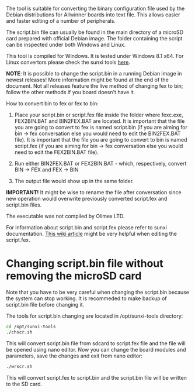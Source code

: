 The tool is suitable for converting the binary configuration file used by the Debian distributions for Allwinner boards into text file.
This allows easier and faster editing of a number of peripherals.

The script.bin file can usually be found in the main directory of a microSD card prepared with official Debian image.
The folder containing the script can be inspected under both Windows and Linux.

This tool is compiled for Windows.
It is tested under Windows 8.1 x64.
For Linux convertors please check the sunxi tools [here](https://github.com/linux-sunxi/sunxi-tools).

**NOTE**: It is possible to change the script.bin in a running Debian image in newest releases!
More information might be found at the end of the document.
Not all releases feature the live method of changing fex to bin; follow the other methods if you board doesn't have it.

How to convert bin to fex or fex to bin:

1. Place your script.bin or script.fex file inside the folder where fexc.exe, FEX2BIN.BAT and BIN2FEX.BAT are located.
It is important that the file you are going to convert to fex is named script.bin (if you are aiming for bin -> fex conversation else you would need to edit the BIN2FEX.BAT file).
It is important that the file you are going to convert to bin is named script.fex (if you are aiming for bin -> fex conversation else you would need to edit the FEX2BIN.BAT file).

2. Run either BIN2FEX.BAT or FEX2BIN.BAT - which, respectively, convert BIN -> FEX and FEX -> BIN

3. The output file would show up in the same folder.

**IMPORTANT!** It might be wise to rename the file after conversation since new operation would overwrite previously converted script.fex and script.bin files.

The executable was not compiled by Olimex LTD.

For information about script.bin and script.fex please refer to sunxi documentation.
[This wiki article](http://linux-sunxi.org/Fex_Guide) might be very helpful when editing the script.fex.

# Changing script.bin file without removing the microSD card

Note that you have to be very careful when changing the script.bin because the system can stop working.
It is recommeded to make backup of script.bin file before changing it.

The tools for script.bin changing are located in /opt/sunxi-tools directory:

```bash
cd /opt/sunxi-tools
./chscr.sh
```

This will convert script.bin file from sdcard to script.fex file and the file  will be opened using nano editor. 
Now you can change the board modules and parameters, save the changes and exit from nano editor:

```bash
./wrscr.sh
```

This will convert script.fex to script.bin and the script.bin file will be written to the SD card.

